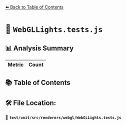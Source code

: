 [⬅️ Back to Table of Contents](../../../../../index.md)

# 📄 `WebGLLights.tests.js`

## 📊 Analysis Summary

| Metric | Count |
|--------|-------|

## 📚 Table of Contents


## 🛠️ File Location:
📂 **`test/unit/src/renderers/webgl/WebGLLights.tests.js`**